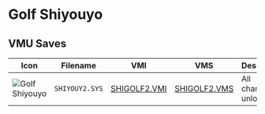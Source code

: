 # Golf Shiyouyo

## VMU Saves

| Icon | Filename | VMI | VMS | Description |
|------|----------|-----|-----|-------------|
| ![Golf Shiyouyo](../icons/SHIYOUY2.SYS.GIF) | `SHIYOUY2.SYS` | [SHIGOLF2.VMI](SHIGOLF2.VMI) | [SHIGOLF2.VMS](SHIGOLF2.VMS) | All characters unlocked |
